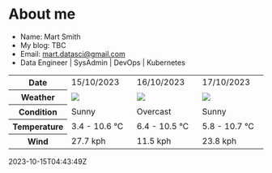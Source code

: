 # About me

- Name: Mart Smith
- My blog: TBC
- Email: [mart.datasci@gmail.com](mailto:mart.datasci6@gmail.com)
- Data Engineer | SysAdmin | DevOps | Kubernetes


<table>
    <tr>
        <th>Date</th>
        <td>15/10/2023</td><td>16/10/2023</td><td>17/10/2023</td>
    </tr>
    <tr>
        <th>Weather</th>
        <td><img src="https://cdn.weatherapi.com/weather/64x64/day/113.png"/></td><td><img src="https://cdn.weatherapi.com/weather/64x64/day/122.png"/></td><td><img src="https://cdn.weatherapi.com/weather/64x64/day/113.png"/></td>
    </tr>
    <tr>
        <th>Condition</th>
        <td width="200px">Sunny</td><td width="200px">Overcast</td><td width="200px">Sunny</td>
    </tr>
    <tr>
        <th>Temperature</th>
        <td>3.4 -  10.6 °C</td><td>6.4 -  10.5 °C</td><td>5.8 -  10.7 °C</td>
    </tr>
    <tr>
        <th>Wind</th>
        <td>27.7 kph</td><td>11.5 kph</td><td>23.8 kph</td>
    </tr>
</table>


2023-10-15T04:43:49Z

